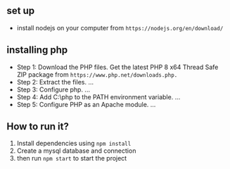 ## set up
- install nodejs on your computer from  ``https://nodejs.org/en/download/``

## installing php
- Step 1: Download the PHP files. Get the latest PHP 8 x64 Thread Safe ZIP package from ``https://www.php.net/downloads.php.``
- Step 2: Extract the files. ...
- Step 3: Configure php. ...
- Step 4: Add C:\php to the PATH environment variable. ...
- Step 5: Configure PHP as an Apache module. ...


## How to run it?

1) Install dependencies using ``npm install``   
2) Create a mysql database and connection
3) then run ``npm start`` to start the project
